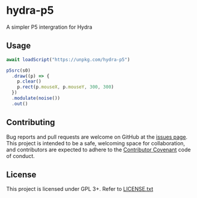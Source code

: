 # hydra-p5

A simpler P5 intergration for Hydra

## Usage

```javascript
await loadScript("https://unpkg.com/hydra-p5")

p5src(s0)
  .draw((p) => {
    p.clear()
    p.rect(p.mouseX, p.mouseY, 300, 300)
  })
  .modulate(noise())
  .out()
```

## Contributing

Bug reports and pull requests are welcome on GitHub at the [issues
page](https://github.com/munshkr/hydra-p5). This project is intended to be a safe,
welcoming space for collaboration, and contributors are expected to adhere to
the [Contributor Covenant](http://contributor-covenant.org) code of conduct.

## License

This project is licensed under GPL 3+. Refer to [LICENSE.txt](LICENSE.txt)
